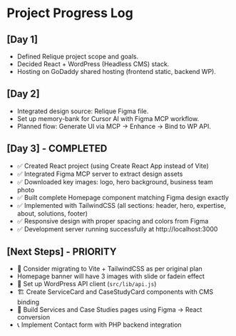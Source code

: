 # Project Progress Log

## [Day 1]
- Defined Relique project scope and goals.
- Decided React + WordPress (Headless CMS) stack.
- Hosting on GoDaddy shared hosting (frontend static, backend WP).

## [Day 2]
- Integrated design source: Relique Figma file.
- Set up memory-bank for Cursor AI with Figma MCP workflow.
- Planned flow: Generate UI via MCP → Enhance → Bind to WP API.

## [Day 3] - COMPLETED
- ✅ Created React project (using Create React App instead of Vite)
- ✅ Integrated Figma MCP server to extract design assets
- ✅ Downloaded key images: logo, hero background, business team photo
- ✅ Built complete Homepage component matching Figma design exactly
- ✅ Implemented with TailwindCSS (all sections: header, hero, expertise, about, solutions, footer)
- ✅ Responsive design with proper spacing and colors from Figma
- ✅ Development server running successfully at http://localhost:3000

## [Next Steps] - PRIORITY
- 🔄 Consider migrating to Vite + TailwindCSS as per original plan
- Homepage banner will have 3 images with slide or fadein effect
- 📡 Set up WordPress API client (`src/lib/api.js`)
- 🏗️ Create ServiceCard and CaseStudyCard components with CMS binding
- 📄 Build Services and Case Studies pages using Figma → React conversion
- 📞 Implement Contact form with PHP backend integration
